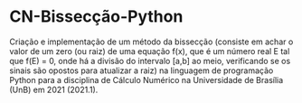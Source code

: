 # CN-Bissecção-Python
Criação e implementação de um método da bissecção (consiste em achar o valor de um zero (ou raiz) de uma equação f(x), que é um número real E tal que f(E) = 0, onde há a divisão do intervalo [a,b] ao meio, verificando se os sinais são opostos para atualizar a raiz) na linguagem de programação Python para a disciplina de Cálculo Numérico na Universidade de Brasília (UnB) em 2021 (2021.1).

